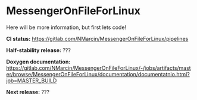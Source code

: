 # MessengerOnFileForLinux
Here will be more information, but first lets code!

<b>CI status:</b>
https://gitlab.com/NMarcin/MessengerOnFileForLinux/pipelines

<b>Half-stability release:</b>
???

<b>Doxygen documentation:</b>
https://gitlab.com/NMarcin/MessengerOnFileForLinux/-/jobs/artifacts/master/browse/MessengerOnFileForLinux/documentation/documentatnio.html?job=MASTER_BUILD

<b>Next release:</b>
???
